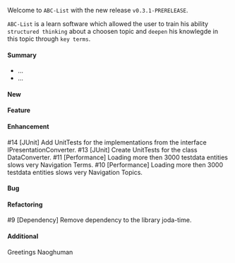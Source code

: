 Welcome to `ABC-List` with the new release `v0.3.1-PRERELEASE`.

`ABC-List` is a learn software which allowed the user to train his ability 
`structured thinking` about a choosen topic and `deepen` his knowlegde in this 
topic through `key terms`.



#### Summary
* ...
* ...



#### New



#### Feature



#### Enhancement
#14 [JUnit] Add UnitTests for the implementations from the interface IPresentationConverter.
#13 [JUnit] Create UnitTests for the class DataConverter.
#11 [Performance] Loading more then 3000 testdata entities slows very Navigation Terms.
#10 [Performance] Loading more then 3000 testdata entities slows very Navigation Topics.



#### Bug



#### Refactoring
#9 [Dependency] Remove dependency to the library joda-time.



#### Additional



Greetings
Naoghuman



[//]: # (Issues which will be integrated in this release)



[//]: # (Links)

